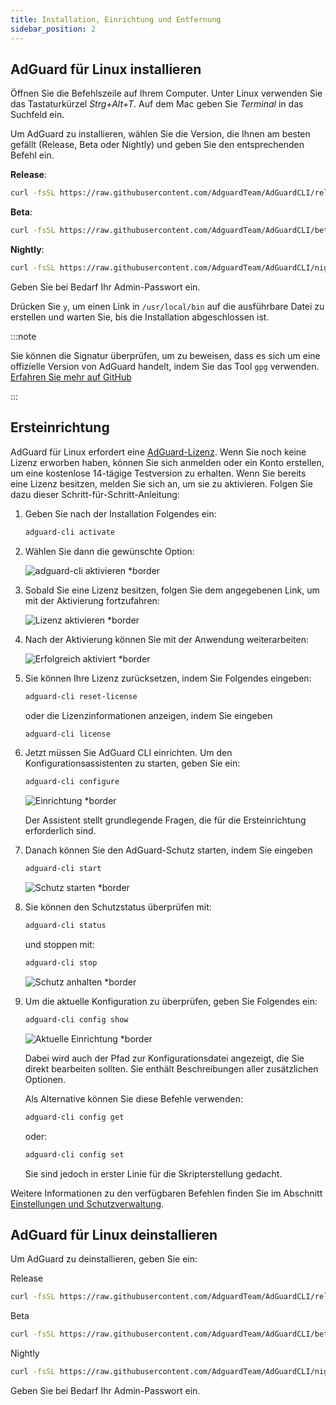 ```yaml
---
title: Installation, Einrichtung und Entfernung
sidebar_position: 2
---
```


## AdGuard für Linux installieren

Öffnen Sie die Befehlszeile auf Ihrem Computer. Unter Linux verwenden Sie das Tastaturkürzel _Strg+Alt+T_. Auf dem Mac geben Sie _Terminal_ in das Suchfeld ein.

Um AdGuard zu installieren, wählen Sie die Version, die Ihnen am besten gefällt (Release, Beta oder Nightly) und geben Sie den entsprechenden Befehl ein.

**Release**:

```sh
curl -fsSL https://raw.githubusercontent.com/AdguardTeam/AdGuardCLI/release/install.sh | sh -s -- -v
```

**Beta**:

```sh
curl -fsSL https://raw.githubusercontent.com/AdguardTeam/AdGuardCLI/beta/install.sh | sh -s -- -v
```

**Nightly**:

```sh
curl -fsSL https://raw.githubusercontent.com/AdguardTeam/AdGuardCLI/nightly/install.sh | sh -s -- -v
```

Geben Sie bei Bedarf Ihr Admin-Passwort ein.

Drücken Sie `y`, um einen Link in `/usr/local/bin` auf die ausführbare Datei zu erstellen und warten Sie, bis die Installation abgeschlossen ist.

:::note

Sie können die Signatur überprüfen, um zu beweisen, dass es sich um eine offizielle Version von AdGuard handelt, indem Sie das Tool `gpg` verwenden. [Erfahren Sie mehr auf GitHub](https://github.com/AdguardTeam/AdGuardCLI?tab=readme-ov-file#verify-releases)

:::

## Ersteinrichtung

AdGuard für Linux erfordert eine [AdGuard-Lizenz](https://adguard.com/license.html). Wenn Sie noch keine Lizenz erworben haben, können Sie sich anmelden oder ein Konto erstellen, um eine kostenlose 14-tägige Testversion zu erhalten. Wenn Sie bereits eine Lizenz besitzen, melden Sie sich an, um sie zu aktivieren. Folgen Sie dazu dieser Schritt-für-Schritt-Anleitung:

1. Geben Sie nach der Installation Folgendes ein:

    ```sh
    adguard-cli activate
    ```

2. Wählen Sie dann die gewünschte Option:

    ![adguard-cli aktivieren \*border](https://cdn.adtidy.org/content/Kb/ad_blocker/linux/activation1.png)

3. Sobald Sie eine Lizenz besitzen, folgen Sie dem angegebenen Link, um mit der Aktivierung fortzufahren:

    ![Lizenz aktivieren \*border](https://cdn.adtidy.org/content/Kb/ad_blocker/linux/activation2.png)

4. Nach der Aktivierung können Sie mit der Anwendung weiterarbeiten:

    ![Erfolgreich aktiviert \*border](https://cdn.adtidy.org/content/Kb/ad_blocker/linux/activation3.png)

5. Sie können Ihre Lizenz zurücksetzen, indem Sie Folgendes eingeben:

    ```sh
    adguard-cli reset-license
    ```

    oder die Lizenzinformationen anzeigen, indem Sie eingeben

    ```sh
    adguard-cli license
    ```

6. Jetzt müssen Sie AdGuard CLI einrichten. Um den Konfigurationsassistenten zu starten, geben Sie ein:

    ```sh
    adguard-cli configure
    ```

    ![Einrichtung \*border](https://cdn.adtidy.org/content/Kb/ad_blocker/linux/activation4.png)

    Der Assistent stellt grundlegende Fragen, die für die Ersteinrichtung erforderlich sind.

7. Danach können Sie den AdGuard-Schutz starten, indem Sie eingeben

    ```sh
    adguard-cli start
    ```

    ![Schutz starten \*border](https://cdn.adtidy.org/content/Kb/ad_blocker/linux/activation5.png)

8. Sie können den Schutzstatus überprüfen mit:

    ```sh
    adguard-cli status
    ```

    und stoppen mit:

    ```sh
    adguard-cli stop
    ```

    ![Schutz anhalten \*border](https://cdn.adtidy.org/content/Kb/ad_blocker/linux/activation6.png)

9. Um die aktuelle Konfiguration zu überprüfen, geben Sie Folgendes ein:

    ```sh
    adguard-cli config show
    ```

    ![Aktuelle Einrichtung \*border](https://cdn.adtidy.org/content/Kb/ad_blocker/linux/activation7.png)

    Dabei wird auch der Pfad zur Konfigurationsdatei angezeigt, die Sie direkt bearbeiten sollten. Sie enthält Beschreibungen aller zusätzlichen Optionen.

    Als Alternative können Sie diese Befehle verwenden:

    ```sh
    adguard-cli config get
    ```

    oder:

    ```sh
    adguard-cli config set
    ```

    Sie sind jedoch in erster Linie für die Skripterstellung gedacht.

Weitere Informationen zu den verfügbaren Befehlen finden Sie im Abschnitt [Einstellungen und Schutzverwaltung](https://adguard.com/kb/adguard-for-linux/settings/).

## AdGuard für Linux deinstallieren

Um AdGuard zu deinstallieren, geben Sie ein:

Release

```sh
curl -fsSL https://raw.githubusercontent.com/AdguardTeam/AdGuardCLI/release/install.sh | sh -s -- -v -u
```

Beta

```sh
curl -fsSL https://raw.githubusercontent.com/AdguardTeam/AdGuardCLI/beta/install.sh | sh -s -- -v -u
```

Nightly

```sh
curl -fsSL https://raw.githubusercontent.com/AdguardTeam/AdGuardCLI/nightly/install.sh | sh -s -- -v -u
```

Geben Sie bei Bedarf Ihr Admin-Passwort ein.

